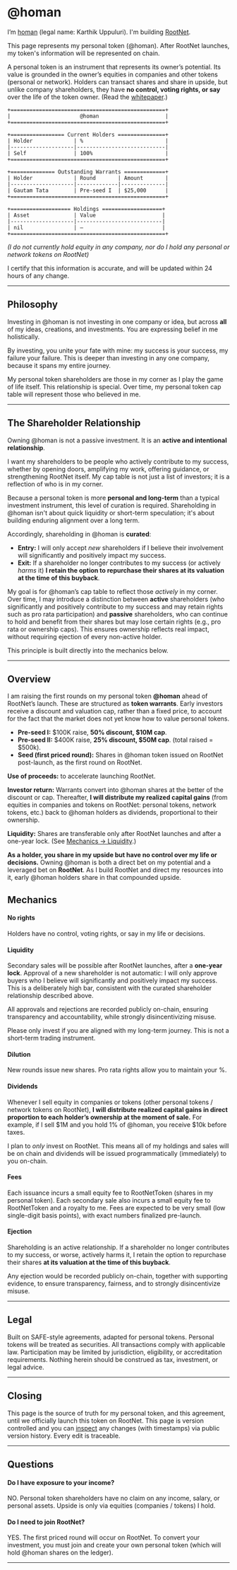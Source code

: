 # @homan

I’m [homan](https://x.com/homanspirit) (legal name: Karthik Uppuluri). I'm building [RootNet](https://onroot.net/).

This page represents my personal token (@homan). After RootNet launches, my token's information will be represented on chain.

A personal token is an instrument that represents its owner’s potential. Its value is grounded in the owner’s equities in companies and other tokens (personal or network). Holders can transact shares and share in upside, but unlike company shareholders, they have **no control, voting rights, or say** over the life of the token owner. (Read the [whitepaper](https://onroot.net/whitepaper).)

```
+=================================================+
|                      @homan                     |
+=================================================+

+================= Current Holders ===============+
| Holder             | %                          |
|--------------------|----------------------------|
| Self               | 100%                       |
+=================================================+

+============== Outstanding Warrants =============+
| Holder             | Round       | Amount       |
|--------------------|-------------|--------------|
| Gautam Tata        | Pre-seed I  | $25,000      |
+=================================================+

+=================== Holdings ===================+
| Asset              | Value                     |
|--------------------|---------------------------|
| nil                | —                         |
+=================================================+
```

_(I do not currently hold equity in any company, nor do I hold any personal or network tokens on RootNet)_

I certify that this information is accurate, and will be updated within 24 hours of any change.

---

## Philosophy

Investing in @homan is not investing in one company or idea, but across **all** of my ideas, creations, and investments. You are expressing belief in me holistically.

By investing, you unite your fate with mine: my success is your success, my failure your failure. This is deeper than investing in any one company, because it spans my entire journey.

My personal token shareholders are those in my corner as I play the game of life itself. This relationship is special. Over time, my personal token cap table will represent those who believed in me.

---

## The Shareholder Relationship

Owning @homan is not a passive investment. It is an **active and intentional relationship**.

I want my shareholders to be people who actively contribute to my success, whether by opening doors, amplifying my work, offering guidance, or strengthening RootNet itself. My cap table is not just a list of investors; it is a reflection of who is in my corner.

Because a personal token is more **personal and long-term** than a typical investment instrument, this level of curation is required. Shareholding in @homan isn't about quick liquidity or short-term speculation; it's about building enduring alignment over a long term.

Accordingly, shareholding in @homan is **curated**:
- **Entry:** I will only accept *new* shareholders if I believe their involvement will significantly and positively impact my success.
- **Exit:** If a shareholder no longer contributes to my success (or actively _harms_ it) **I retain the option to repurchase their shares at its valuation at the time of this buyback**.

My goal is for @homan’s cap table to reflect those *actively* in my corner. Over time, I may introduce a distinction between **active** shareholders (who significantly and positively contribute to my success and may retain rights such as pro rata participation) and **passive** shareholders, who can continue to hold and benefit from their shares but may lose certain rights (e.g., pro rata or ownership caps). This ensures ownership reflects real impact, without requiring ejection of every non-active holder.

This principle is built directly into the mechanics below.

---

## Overview

I am raising the first rounds on my personal token **@homan** ahead of RootNet’s launch. These are structured as **token warrants**. Early investors receive a discount and valuation cap, rather than a fixed price, to account for the fact that the market does not yet know how to value personal tokens.

- **Pre-seed I:** $100K raise, **50% discount, $10M cap**.
- **Pre-seed II:** $400K raise, **25% discount, $50M cap**. (total raised = $500k).
- **Seed (first priced round):** Shares in @homan token issued on RootNet post-launch, as the first round on RootNet.

**Use of proceeds:** to accelerate launching RootNet.

**Investor return:** Warrants convert into @homan shares at the better of the discount or cap. Thereafter, **I will distribute my realized capital gains** (from equities in companies and tokens on RootNet: personal tokens, network tokens, etc.) back to @homan holders as dividends, proportional to their ownership.

**Liquidity:** Shares are transferable only after RootNet launches and after a one-year lock. (See [Mechanics → Liquidity](#liquidity).)

**As a holder, you share in my upside but have no control over my life or decisions.** Owning @homan is both a direct bet on my potential and a leveraged bet on **RootNet**. As I build RootNet and direct my resources into it, early @homan holders share in that compounded upside.

## Mechanics

#### No rights

Holders have no control, voting rights, or say in my life or decisions.

#### Liquidity

Secondary sales will be possible after RootNet launches, after a **one-year lock**. Approval of a new shareholder is not automatic: I will only approve buyers who I believe will significantly and positively impact my success. This is a deliberately high bar, consistent with the curated shareholder relationship described above.

All approvals and rejections are recorded publicly on-chain, ensuring transparency and accountability, while strongly disincentivizing misuse.

Please only invest if you are aligned with my long-term journey. This is not a short-term trading instrument.

#### Dilution

New rounds issue new shares. Pro rata rights allow you to maintain your %.

#### Dividends

Whenever I sell equity in companies or tokens (other personal tokens / network tokens on RootNet), **I will distribute realized capital gains in direct proportion to each holder’s ownership at the moment of sale.** For example, if I sell $1M and you hold 1% of @homan, you receive $10k before taxes.

I plan to *only* invest on RootNet. This means all of my holdings and sales will be on chain and dividends will be issued programmatically (immediately) to you on-chain.

#### Fees

Each issuance incurs a small equity fee to RootNetToken (shares in my personal token). Each secondary sale also incurs a small equity fee to RootNetToken and a royalty to me. Fees are expected to be very small (low single-digit basis points), with exact numbers finalized pre-launch.

#### Ejection

Shareholding is an active relationship. If a shareholder no longer contributes to my success, or worse, actively harms it, I retain the option to repurchase their shares **at its valuation at the time of this buyback**. 

Any ejection would be recorded publicly on-chain, together with supporting evidence, to ensure transparency, fairness, and to strongly disincentivize misuse.

---

## Legal

Built on SAFE-style agreements, adapted for personal tokens. Personal tokens will be treated as securities. All transactions comply with applicable law. Participation may be limited by jurisdiction, eligibility, or accreditation requirements. Nothing herein should be construed as tax, investment, or legal advice.

---

## Closing

This page is the source of truth for my personal token, and this agreement, until we officially launch this token on RootNet. This page is version controlled and you can [inspect](https://github.com/root-foundation/root/blob/main/tokens/%40homan.md) any changes (with timestamps) via public version history. Every edit is traceable.

---

## Questions

#### Do I have exposure to your income?
NO. Personal token shareholders have no claim on any income, salary, or personal assets. Upside is only via equities (companies / tokens) I hold.

#### Do I need to join RootNet?
YES. The first priced round will occur on RootNet. To convert your investment, you must join and create your own personal token (which will hold @homan shares on the ledger).

---

